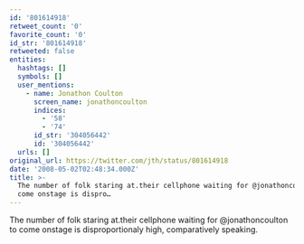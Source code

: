 ```yaml
---
id: '801614918'
retweet_count: '0'
favorite_count: '0'
id_str: '801614918'
retweeted: false
entities:
  hashtags: []
  symbols: []
  user_mentions:
    - name: Jonathon Coulton
      screen_name: jonathoncoulton
      indices:
        - '58'
        - '74'
      id_str: '304056442'
      id: '304056442'
  urls: []
original_url: https://twitter.com/jth/status/801614918
date: '2008-05-02T02:48:34.000Z'
title: >-
  The number of folk staring at.their cellphone waiting for @jonathoncoulton to
  come onstage is dispro…
---
```


The number of folk staring at.their cellphone waiting for @jonathoncoulton to come onstage is disproportionaly high, comparatively speaking.